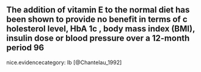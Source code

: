 The addition of vitamin E to the normal diet has been shown to provide no benefit in terms of c holesterol level, HbA 1c , body mass index (BMI), insulin dose or blood pressure over a 12-month period 96
---
 nice.evidencecategory: Ib
[@Chantelau_1992]
